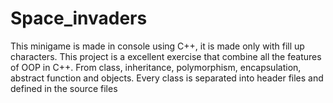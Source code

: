# Space_invaders
This minigame is made in console using C++, it is made only with fill up characters.
This project is a excellent exercise that combine all the features of OOP in C++. 
From class, inheritance, polymorphism, encapsulation, abstract function and objects.
Every class is separated into header files and defined in the source files
